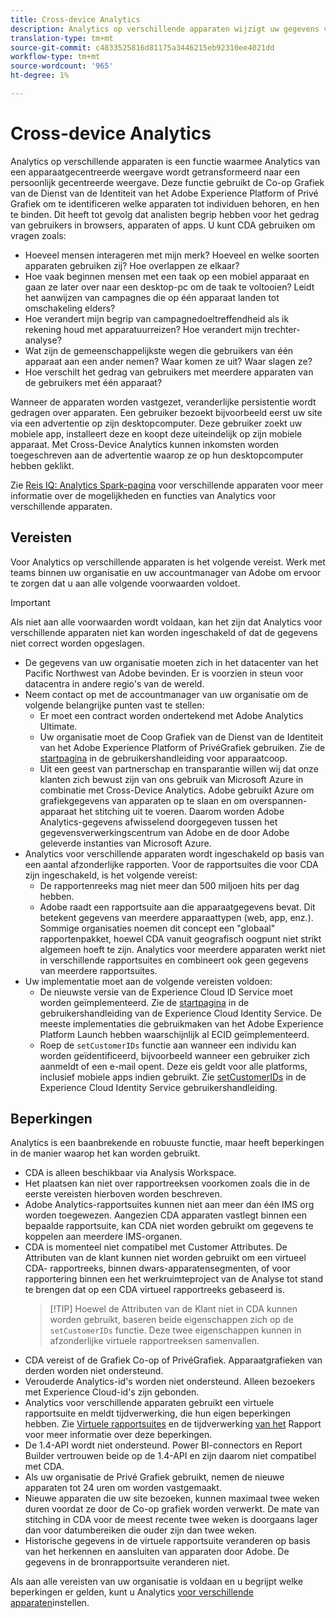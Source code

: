 ```yaml
---
title: Cross-device Analytics
description: Analytics op verschillende apparaten wijzigt uw gegevens van apparaatfocus naar persoonlijke focus door apparaatgegevens aan elkaar te hechten.
translation-type: tm+mt
source-git-commit: c4833525816d81175a3446215eb92310ee4021dd
workflow-type: tm+mt
source-wordcount: '965'
ht-degree: 1%

---
```



# Cross-device Analytics

Analytics op verschillende apparaten is een functie waarmee Analytics van een apparaatgecentreerde weergave wordt getransformeerd naar een persoonlijk gecentreerde weergave. Deze functie gebruikt de Co-op Grafiek van de Dienst van de Identiteit van het Adobe Experience Platform of Privé Grafiek om te identificeren welke apparaten tot individuen behoren, en hen te binden. Dit heeft tot gevolg dat analisten begrip hebben voor het gedrag van gebruikers in browsers, apparaten of apps. U kunt CDA gebruiken om vragen zoals:

* Hoeveel mensen interageren met mijn merk? Hoeveel en welke soorten apparaten gebruiken zij? Hoe overlappen ze elkaar?
* Hoe vaak beginnen mensen met een taak op een mobiel apparaat en gaan ze later over naar een desktop-pc om de taak te voltooien? Leidt het aanwijzen van campagnes die op één apparaat landen tot omschakeling elders?
* Hoe verandert mijn begrip van campagnedoeltreffendheid als ik rekening houd met apparatuurreizen? Hoe verandert mijn trechter-analyse?
* Wat zijn de gemeenschappelijkste wegen die gebruikers van één apparaat aan een ander nemen? Waar komen ze uit? Waar slagen ze?
* Hoe verschilt het gedrag van gebruikers met meerdere apparaten van de gebruikers met één apparaat?

Wanneer de apparaten worden vastgezet, veranderlijke persistentie wordt gedragen over apparaten. Een gebruiker bezoekt bijvoorbeeld eerst uw site via een advertentie op zijn desktopcomputer. Deze gebruiker zoekt uw mobiele app, installeert deze en koopt deze uiteindelijk op zijn mobiele apparaat. Met Cross-Device Analytics kunnen inkomsten worden toegeschreven aan de advertentie waarop ze op hun desktopcomputer hebben geklikt.

Zie [Reis IQ: Analytics Spark-pagina](http://adobe.ly/aacda) voor verschillende apparaten voor meer informatie over de mogelijkheden en functies van Analytics voor verschillende apparaten.

## Vereisten

Voor Analytics op verschillende apparaten is het volgende vereist. Werk met teams binnen uw organisatie en uw accountmanager van Adobe om ervoor te zorgen dat u aan alle volgende voorwaarden voldoet.

>[!IMPORTANT]
>
>Als niet aan alle voorwaarden wordt voldaan, kan het zijn dat Analytics voor verschillende apparaten niet kan worden ingeschakeld of dat de gegevens niet correct worden opgeslagen.

* De gegevens van uw organisatie moeten zich in het datacenter van het Pacific Northwest van Adobe bevinden. Er is voorzien in steun voor datacentra in andere regio&#39;s van de wereld.
* Neem contact op met de accountmanager van uw organisatie om de volgende belangrijke punten vast te stellen:
   * Er moet een contract worden ondertekend met Adobe Analytics Ultimate.
   * Uw organisatie moet de Coop Grafiek van de Dienst van de Identiteit van het Adobe Experience Platform of PrivéGrafiek gebruiken. Zie de [startpagina](https://docs.adobe.com/content/help/en/device-co-op/using/home.html) in de gebruikershandleiding voor apparaatcoop.
   * Uit een geest van partnerschap en transparantie willen wij dat onze klanten zich bewust zijn van ons gebruik van Microsoft Azure in combinatie met Cross-Device Analytics. Adobe gebruikt Azure om grafiekgegevens van apparaten op te slaan en om overspannen-apparaat het stitching uit te voeren. Daarom worden Adobe Analytics-gegevens afwisselend doorgegeven tussen het gegevensverwerkingscentrum van Adobe en de door Adobe geleverde instanties van Microsoft Azure.
* Analytics voor verschillende apparaten wordt ingeschakeld op basis van een aantal afzonderlijke rapporten. Voor de rapportsuites die voor CDA zijn ingeschakeld, is het volgende vereist:
   * De rapportenreeks mag niet meer dan 500 miljoen hits per dag hebben.
   * Adobe raadt een rapportsuite aan die apparaatgegevens bevat. Dit betekent gegevens van meerdere apparaattypen (web, app, enz.). Sommige organisaties noemen dit concept een &quot;globaal&quot; rapportenpakket, hoewel CDA vanuit geografisch oogpunt niet strikt algemeen hoeft te zijn. Analytics voor meerdere apparaten werkt niet in verschillende rapportsuites en combineert ook geen gegevens van meerdere rapportsuites.
* Uw implementatie moet aan de volgende vereisten voldoen:
   * De nieuwste versie van de Experience Cloud ID Service moet worden geïmplementeerd. Zie de [startpagina](https://docs.adobe.com/content/help/nl-NL/id-service/using/home.html) in de gebruikershandleiding van de Experience Cloud Identity Service. De meeste implementaties die gebruikmaken van het Adobe Experience Platform Launch hebben waarschijnlijk al ECID geïmplementeerd.
   * Roep de `setCustomerIDs` functie aan wanneer een individu kan worden geïdentificeerd, bijvoorbeeld wanneer een gebruiker zich aanmeldt of een e-mail opent. Deze eis geldt voor alle platforms, inclusief mobiele apps indien gebruikt. Zie [setCustomerIDs](https://docs.adobe.com/content/help/en/id-service/using/id-service-api/methods/setcustomerids.html) in de Experience Cloud Identity Service gebruikershandleiding.

## Beperkingen

Analytics is een baanbrekende en robuuste functie, maar heeft beperkingen in de manier waarop het kan worden gebruikt.

* CDA is alleen beschikbaar via Analysis Workspace.
* Het plaatsen kan niet over rapportreeksen voorkomen zoals die in de eerste vereisten hierboven worden beschreven.
* Adobe Analytics-rapportsuites kunnen niet aan meer dan één IMS org worden toegewezen. Aangezien CDA apparaten vastlegt binnen een bepaalde rapportsuite, kan CDA niet worden gebruikt om gegevens te koppelen aan meerdere IMS-organen.
* CDA is momenteel niet compatibel met Customer Attributes. De Attributen van de klant kunnen niet worden gebruikt om een virtueel CDA- rapportreeks, binnen dwars-apparatensegmenten, of voor rapportering binnen een het werkruimteproject van de Analyse tot stand te brengen dat op een CDA virtueel rapportreeks gebaseerd is.
   > [!TIP] Hoewel de Attributen van de Klant niet in CDA kunnen worden gebruikt, baseren beide eigenschappen zich op de `setCustomerIDs` functie. Deze twee eigenschappen kunnen in afzonderlijke virtuele rapportreeksen samenvallen.
* CDA vereist of de Grafiek Co-op of PrivéGrafiek. Apparaatgrafieken van derden worden niet ondersteund.
* Verouderde Analytics-id&#39;s worden niet ondersteund. Alleen bezoekers met Experience Cloud-id&#39;s zijn gebonden.
* Analytics voor verschillende apparaten gebruikt een virtuele rapportsuite en meldt tijdverwerking, die hun eigen beperkingen hebben. Zie [Virtuele rapportsuites](../vrs/vrs-about.md) en de tijdverwerking [van het](../vrs/vrs-report-time-processing.md) Rapport voor meer informatie over deze beperkingen.
* De 1.4-API wordt niet ondersteund. Power BI-connectors en Report Builder vertrouwen beide op de 1.4-API en zijn daarom niet compatibel met CDA.
* Als uw organisatie de Privé Grafiek gebruikt, nemen de nieuwe apparaten tot 24 uren om worden vastgemaakt.
* Nieuwe apparaten die uw site bezoeken, kunnen maximaal twee weken duren voordat ze door de Co-op grafiek worden verwerkt. De mate van stitching in CDA voor de meest recente twee weken is doorgaans lager dan voor datumbereiken die ouder zijn dan twee weken.
* Historische gegevens in de virtuele rapportsuite veranderen op basis van het herkennen en aansluiten van apparaten door Adobe. De gegevens in de bronrapportsuite veranderen niet.

Als aan alle vereisten van uw organisatie is voldaan en u begrijpt welke beperkingen er gelden, kunt u Analytics [voor verschillende apparaten](cda-setup.md)instellen.
